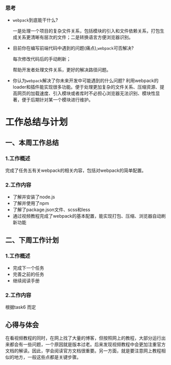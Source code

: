 ### 思考

 

- `webpack`到底能干什么?

    一是处理一个项目的复杂文件关系，包括模块的引入和文件依赖关系，打包生成关系更清晰有层次的文件；二是转换语言方便浏览器识别。

- 目前你在编写前端代码中遇到的问题(痛点),`webpack`可否解决?

  每次修改代码后的手动刷新；

  帮助开发者处理文件关系，更好的解决路径问题。



- 你认为`webpack`解决了你未来开发中可能遇到的什么问题?
  利用webpack的loader和插件能实现很多功能。便于处理更加复杂的文件关系、压缩资源、提高网页的加载速度、引入模块或者库时不必担心浏览器无法识别、模块性显著，便于后期针对某一个模块进行维护。

 

# 工作总结与计划

 

## 一、本周工作总结

 

### 1.工作概述

 

完成了任务五有关webpack的相关内容，包括对webpack的简单配置。

 

### 2.工作内容

 

- 了解并安装了node.js
- 了解并使用了npm
- 了解了package.json文件、scss和less
- 通过视频教程完成了webpack的基本配置，能实现打包、压缩、浏览器自动刷新功能

 

## 二、下周工作计划

 

### 1.工作概述

 

- 完成下一个任务
- 完善之前的任务
- 继续阅读手册

 

### 2.工作内容

 

根据task6 而定

## 心得与体会

在看视频教程的同时，在网上找了大量的博客，但按照网上的教程，大部分运行出来都会有一些问题，一个原因就是版本过老。后来发现视频教程中会更加注重官方文档的解读。因此，学会阅读官方文档很重要。另一方面，就是要注意网上教程相似的地方，一般这些点都是关键步骤。